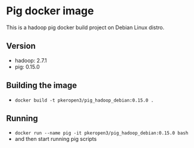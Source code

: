 # Pig docker image
This is a hadoop pig docker build project on Debian Linux distro.

## Version
- hadoop: 2.7.1
- pig: 0.15.0


## Building the image
- ``docker build -t pkeropen3/pig_hadoop_debian:0.15.0 .``

## Running
- ``docker run --name pig -it pkeropen3/pig_hadoop_debian:0.15.0 bash``
- and then start running pig scripts

